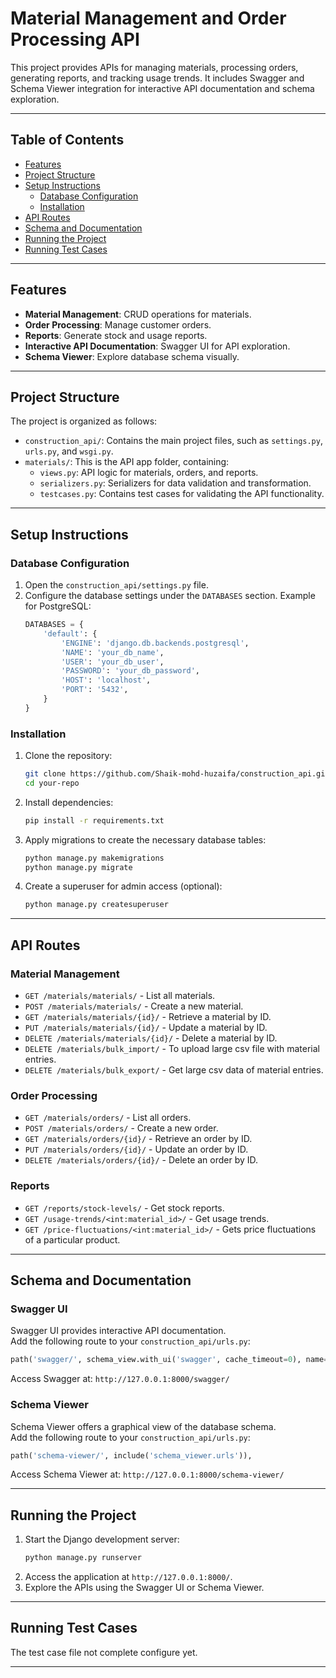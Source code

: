 
# Material Management and Order Processing API  

This project provides APIs for managing materials, processing orders, generating reports, and tracking usage trends. It includes Swagger and Schema Viewer integration for interactive API documentation and schema exploration.  

---

## Table of Contents  
- [Features](#features)  
- [Project Structure](#project-structure)  
- [Setup Instructions](#setup-instructions)  
  - [Database Configuration](#database-configuration)  
  - [Installation](#installation)  
- [API Routes](#api-routes)  
- [Schema and Documentation](#schema-and-documentation)  
- [Running the Project](#running-the-project)  
- [Running Test Cases](#running-test-cases)  

---

## Features  
- **Material Management**: CRUD operations for materials.  
- **Order Processing**: Manage customer orders.  
- **Reports**: Generate stock and usage reports.  
- **Interactive API Documentation**: Swagger UI for API exploration.  
- **Schema Viewer**: Explore database schema visually.  

---

## Project Structure  

The project is organized as follows:  
- `construction_api/`: Contains the main project files, such as `settings.py`, `urls.py`, and `wsgi.py`.  
- `materials/`: This is the API app folder, containing:  
  - `views.py`: API logic for materials, orders, and reports.  
  - `serializers.py`: Serializers for data validation and transformation.  
  - `testcases.py`: Contains test cases for validating the API functionality.  

---

## Setup Instructions  

### Database Configuration  
1. Open the `construction_api/settings.py` file.  
2. Configure the database settings under the `DATABASES` section. Example for PostgreSQL:  
    ```python  
    DATABASES = {  
        'default': {  
            'ENGINE': 'django.db.backends.postgresql',  
            'NAME': 'your_db_name',  
            'USER': 'your_db_user',  
            'PASSWORD': 'your_db_password',  
            'HOST': 'localhost',  
            'PORT': '5432',  
        }  
    }  
    ```  

### Installation  
1. Clone the repository:  
    ```bash  
    git clone https://github.com/Shaik-mohd-huzaifa/construction_api.git  
    cd your-repo  
    ```  

2. Install dependencies:  
    ```bash  
    pip install -r requirements.txt  
    ```  

3. Apply migrations to create the necessary database tables:  
    ```bash  
    python manage.py makemigrations  
    python manage.py migrate  
    ```  

4. Create a superuser for admin access (optional):  
    ```bash  
    python manage.py createsuperuser  
    ```  

---

## API Routes  

### Material Management  
- `GET /materials/materials/` - List all materials.  
- `POST /materials/materials/` - Create a new material.  
- `GET /materials/materials/{id}/` - Retrieve a material by ID.  
- `PUT /materials/materials/{id}/` - Update a material by ID.  
- `DELETE /materials/materials/{id}/` - Delete a material by ID.
- `DELETE /materials/bulk_import/` - To upload large csv file with material entries.
- `DELETE /materials/bulk_export/` - Get large csv data of material entries.

### Order Processing  
- `GET /materials/orders/` - List all orders.  
- `POST /materials/orders/` - Create a new order.  
- `GET /materials/orders/{id}/` - Retrieve an order by ID.  
- `PUT /materials/orders/{id}/` - Update an order by ID.  
- `DELETE /materials/orders/{id}/` - Delete an order by ID.  

### Reports  
- `GET /reports/stock-levels/` - Get stock reports.  
- `GET /usage-trends/<int:material_id>/` - Get usage trends.  
- `GET /price-fluctuations/<int:material_id>/` - Gets price fluctuations of a particular product.
  
---

## Schema and Documentation  

### Swagger UI  
Swagger UI provides interactive API documentation.  
Add the following route to your `construction_api/urls.py`:  
```python  
path('swagger/', schema_view.with_ui('swagger', cache_timeout=0), name='schema-swagger-ui')  
```  
Access Swagger at: `http://127.0.0.1:8000/swagger/`  

### Schema Viewer  
Schema Viewer offers a graphical view of the database schema.  
Add the following route to your `construction_api/urls.py`:  
```python  
path('schema-viewer/', include('schema_viewer.urls')),  
```  
Access Schema Viewer at: `http://127.0.0.1:8000/schema-viewer/`  

---

## Running the Project  
1. Start the Django development server:  
    ```bash  
    python manage.py runserver  
    ```  
2. Access the application at `http://127.0.0.1:8000/`.  
3. Explore the APIs using the Swagger UI or Schema Viewer.  

---

## Running Test Cases  
The test case file not complete configure yet.

---  
